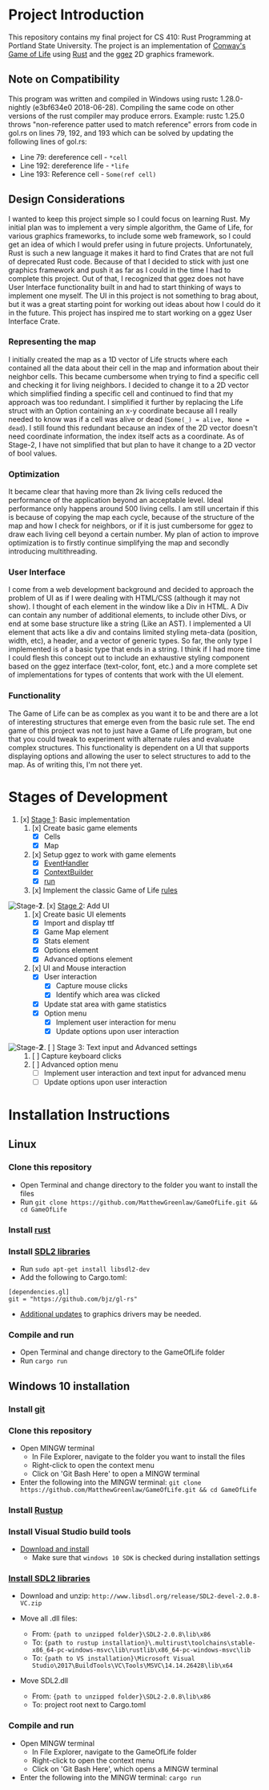 # Project Introduction
This repository contains my final project for CS 410: Rust Programming at Portland State University. The project is an implementation of [Conway's Game of Life](https://en.wikipedia.org/wiki/Conway%27s_Game_of_Life) using [Rust](https://www.rust-lang.org/en-US/) and the [ggez](https://github.com/ggez/ggez) 2D graphics framework. 

## Note on Compatibility
This program was written and compiled in Windows using rustc 1.28.0-nightly (e3bf634e0 2018-06-28). Compiling the same code on other versions of the rust compiler may produce errors. Example: rustc 1.25.0 throws "non-reference patter used to match reference" errors from code in gol.rs on lines 79, 192, and 193 which can be solved by updating the following lines of gol.rs:
* Line 79: dereference cell - `*cell`
* Line 192: dereference life - `*life`
* Line 193: Reference cell - `Some(ref cell)`

## Design Considerations
I wanted to keep this project simple so I could focus on learning Rust. My initial plan was to implement a very simple algorithm, the Game of Life, for various graphics frameworks, to include some web framework, so I could get an idea of which I would prefer using in future projects. Unfortunately, Rust is such a new language it makes it hard to find Crates that are not full of deprecated Rust code. Because of that I decided to stick with just one graphics framework and push it as far as I could in the time I had to complete this project. Out of that, I recognized that ggez does not have User Interface functionality built in and had to start thinking of ways to implement one myself. The UI in this project is not something to brag about, but it was a great starting point for working out ideas about how I could do it in the future. This project has inspired me to start working on a ggez User Interface Crate.

### Representing the map
I initially created the map as a 1D vector of Life structs where each contained all the data about their cell in the map and information about their neighbor cells. This became cumbersome when trying to find a specific cell and checking it for living neighbors. I decided to change it to a 2D vector which simplified finding a specific cell and continued to find that my approach was too redundant. I simplified it further by replacing the Life struct with an Option containing an x-y coordinate because all I really needed to know was if a cell was alive or dead (`Some(_) = alive, None = dead`). I still found this redundant because an index of the 2D vector doesn't need coordinate information, the index itself acts as a coordinate. As of Stage-2, I have not simplified that but plan to have it change to a 2D vector of bool values. 

### Optimization
It became clear that having more than 2k living cells reduced the performance of the application beyond an acceptable level. Ideal performance only happens around 500 living cells. I am still uncertain if this is because of copying the map each cycle, because of the structure of the map and how I check for neighbors, or if it is just cumbersome for ggez to draw each living cell beyond a certain number. My plan of action to improve optimization is to firstly continue simplifying the map and secondly introducing multithreading. 

### User Interface
I come from a web development background and decided to approach the problem of UI as if I were dealing with HTML/CSS (although it may not show). I thought of each element in the window like a Div in HTML. A Div can contain any number of additional elements, to include other Divs, or end at some base structure like a string (Like an AST). I implemented a UI element that acts like a div and contains limited styling meta-data (position, width, etc), a header, and a vector of generic types. So far, the only type I implemented is of a basic type that ends in a string. I think if I had more time I could flesh this concept out to include an exhaustive styling component based on the ggez interface (text-color, font, etc.) and a more complete set of implementations for types of contents that work with the UI element.

### Functionality
The Game of Life can be as complex as you want it to be and there are a lot of interesting structures that emerge even from the basic rule set. The end game of this project was not to just have a Game of Life program, but one that you could tweak to experiment with alternate rules and evaluate complex structures. This functionality is dependent on a UI that supports displaying options and allowing the user to select structures to add to the map. As of writing this, I'm not there yet.

# Stages of Development
1. [x] [Stage 1](https://github.com/MatthewGreenlaw/GameOfLife/releases/tag/Benchmark-1): Basic implementation
   1. [x] Create basic game elements
      * [x] Cells
      * [x] Map
   2. [x] Setup ggez to work with game elements
      * [x] [EventHandler](https://docs.rs/ggez/0.3.1/ggez/event/trait.EventHandler.html)
      * [x] [ContextBuilder](https://docs.rs/ggez/0.4.1/ggez/struct.ContextBuilder.html)
      * [x] [run](https://docs.rs/ggez/0.3.1/ggez/event/fn.run.html)
   3. [x] Implement the classic Game of Life [rules](https://en.wikipedia.org/wiki/Conway%27s_Game_of_Life#Rules)

<img src="screenshots/Stage1.png"
     alt="Stage-1"
     style="float: left; margin-right: 10px;" />

2. [x] [Stage 2](https://github.com/MatthewGreenlaw/GameOfLife/releases/tag/Stage-2): Add UI
   1. [x] Create basic UI elements
      * [x] Import and display ttf
      * [x] Game Map element
      * [x] Stats element
      * [x] Options element
      * [x] Advanced options element
      
   2. [x] UI and Mouse interaction
      * [x] User interaction
         * [x] Capture mouse clicks
         * [x] Identify which area was clicked
      * [x] Update stat area with game statistics
      * [x] Option menu
         * [x] Implement user interaction for menu
         * [x] Update options upon user interaction

<img src="screenshots/Stage2.png"
     alt="Stage-2"
     style="float: left; margin-right: 10px;" />

2. [ ] Stage 3: Text input and Advanced settings
   1. [ ] Capture keyboard clicks     
   2. [ ] Advanced option menu
      * [ ] Implement user interaction and text input for advanced menu
      * [ ] Update options upon user interaction

# Installation Instructions

## Linux

### Clone this repository
  * Open Terminal and change directory to the folder you want to install the files
  * Run `git clone https://github.com/MatthewGreenlaw/GameOfLife.git && cd GameOfLife`

### Install [rust](https://www.rust-lang.org/en-US/install.html)

### Install [SDL2 libraries](https://github.com/Rust-SDL2/rust-sdl2#user-content-requirements)
  * Run `sudo apt-get install libsdl2-dev`
  * Add the following to Cargo.toml: 
  ```
  [dependencies.gl]
  git = "https://github.com/bjz/gl-rs"
  ```
  * [Additional updates](https://github.com/ggez/ggez/issues/194) to graphics drivers may be needed.

### Compile and run
  * Open Terminal and change directory to the GameOfLife folder
  * Run `cargo run`

## Windows 10 installation
### Install [git](https://git-scm.com/download/win)

### Clone this repository
  * Open MINGW terminal
    * In File Explorer, navigate to the folder you want to install the files
    * Right-click to open the context menu
    * Click on 'Git Bash Here' to open a MINGW terminal
  * Enter the following into the MINGW terminal: `git clone https://github.com/MatthewGreenlaw/GameOfLife.git && cd GameOfLife`

### Install [Rustup](https://win.rustup.rs/)

### Install Visual Studio build tools
  * [Download and install](https://visualstudio.microsoft.com/thank-you-downloading-visual-studio/?sku=BuildTools&rel=15#)
    * Make sure that `windows 10 SDK` is checked during installation settings

### [Install SDL2 libraries](https://github.com/Rust-SDL2/rust-sdl2#windows-with-build-script)
  * Download and unzip: `http://www.libsdl.org/release/SDL2-devel-2.0.8-VC.zip`
  * Move all .dll files:
    * From: `{path to unzipped folder}\SDL2-2.0.8\lib\x86`
    * To: `{path to rustup installation}\.multirust\toolchains\stable-x86_64-pc-windows-msvc\lib\rustlib\x86_64-pc-windows-msvc\lib`
    * To: `{path to VS installation}\Microsoft Visual Studio\2017\BuildTools\VC\Tools\MSVC\14.14.26428\lib\x64`

  * Move SDL2.dll 
    * From: `{path to unzipped folder}\SDL2-2.0.8\lib\x86`
    * To: project root next to Cargo.toml

### Compile and run
  * Open MINGW terminal
    * In File Explorer, navigate to the GameOfLife folder
    * Right-click to open the context menu
    * Click on 'Git Bash Here', which opens a MINGW terminal
  * Enter the following into the MINGW terminal: `cargo run`